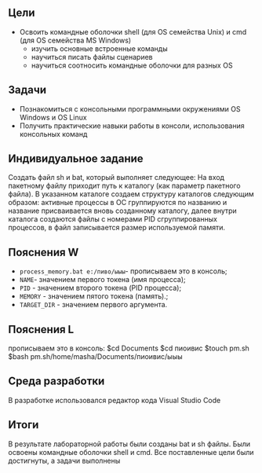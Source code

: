 ## Цели
* Освоить командные оболочки shell (для OS семейства Unix) и cmd (для OS семейства MS Windows)
    + изучить основные встроенные команды
    + научиться писать файлы сценариев
    + научиться соотносить командные оболочки для разных OS

## Задачи
* Познакомиться с консольными программными окружениями OS Windows и OS Linux
* Получить практические навыки работы в консоли, использования консольных команд

## Индивидуальное задание
 Создать файл sh и bat, который выполняет следующее: 
На вход пакетному файлу приходит путь к каталогу (как параметр пакетного файла). В указанном каталоге создаем структуру каталогов следующим образом: активные процессы в ОС группируются по названию и название присваивается вновь созданному каталогу, далее внутри каталога создаются файлы с номерами PID сгруппированных процессов, в файл записывается размер используемой памяти.
## Пояснения W
* `process_memory.bat e:/пиво/ыыы`- прописываем это в консоль;
* `NAME`- значением первого токена (имя процесса);
* `PID` - значением второго токена (PID процесса);
* `MEMORY` - значением пятого токена (память).;
* `TARGET_DIR` - значением первого аргумента.
## Пояснения L
 прописываем это в консоль:
$cd Documents
$cd пиоивис
$touch pm.sh
$bash pm.sh/home/masha/Documents/пиоивис/ыыы


## Среда разработки

В разработке использовался редактор кода Visual Studio Code
## Итоги 

В результате лабораторной работы были созданы bat и sh файлы. Были освоены командные оболочки shell и cmd. Все поставленные цели были достигнуты, а задачи выполнены
